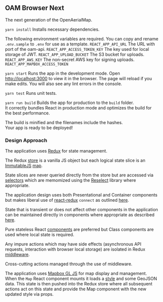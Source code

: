 
## OAM Browser Next
The next generation of the OpenAerialMap.

`yarn install`
Installs necessary dependencies.

The following environment variables are required.  You can copy and rename `.env.sample` to `.env` for use as a template. 
`REACT_APP_API_URL` The URL with port of the oam-api.
`REACT_APP_ACCESS_TOKEN_KEY` The key used for local storage of JWT.
`REACT_APP_UPLOAD_BUCKET` The S3 bucket for uploads.
`REACT_APP_AWS_KEY` The non-secret AWS key for signing uploads.
`REACT_APP_MAPBOX_ACCESS_TOKEN` 

`yarn start`
Runs the app in the development mode.
Open [http://localhost:3000](http://localhost:3000) to view it in the browser.
The page will reload if you make edits.
You will also see any lint errors in the console.

`yarn test`
Runs unit tests.

`yarn run build`
Builds the app for production to the `build` folder.<br>
It correctly bundles React in production mode and optimizes the build for the best performance.

The build is minified and the filenames include the hashes.<br>
Your app is ready to be deployed!

### Design Approach

The application uses [Redux](https://redux.js.org/) for state management.

The Redux [store](https://redux.js.org/basics/store) is a vanilla JS object but each logical state slice is an [ImmutableJS](https://facebook.github.io/immutable-js/) [map](https://facebook.github.io/immutable-js/docs/#/Map).  

State slices are never queried directly from the store but are accessed via [selectors](https://redux.js.org/recipes/computingderiveddata) which are memomized using the [Reselect](https://github.com/reduxjs/reselect) library where appropriate.

The application design uses both Presentational and Container components but makes liberal use of [react-redux](https://react-redux.js.org/docs/introduction/basic-tutorial) `connect` as outlined [here](https://redux.js.org/faq/reactredux#should-i-only-connect-my-top-component-or-can-i-connect-multiple-components-in-my-tree).

State that is transient or does not affect other components in the application can be maintained directly in components where appropriate as described [here](https://redux.js.org/faq/organizingstate#do-i-have-to-put-all-my-state-into-redux-should-i-ever-use-reacts-setstate).

Pure stateless React [components](https://reactjs.org/docs/state-and-lifecycle.html) are preferred but Class components are used where local state is required.

Any impure actions which may have side effects (asynchronous API requests, interaction with browser local storage) are isolated in Redux [middleware](https://redux.js.org/advanced/middleware).

Cross-cutting actions managed through the use of middleware.

The application uses [Mapbox GL JS](https://www.mapbox.com/mapbox-gl-js/api/) for map display and management.  When the `Map` React component mounts it loads a [style](https://www.mapbox.com/mapbox-gl-js/style-spec) and some GeoJSON data.  This state is then pushed into the Redux store where all subsequent actions act on this state and provide the Map component with the new updated style via props.  

